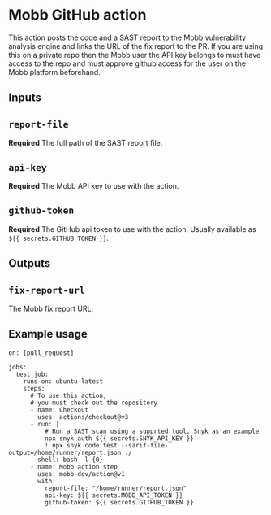 # Mobb GitHub action

This action posts the code and a SAST report to the Mobb vulnerability analysis engine and links the URL of the fix report to the PR. If you are using this on a private repo then the Mobb user the API key belongs to must have access to the repo and must approve github access for the user on the Mobb platform beforehand.

## Inputs

## `report-file`

**Required** The full path of the SAST report file.

## `api-key`

**Required** The Mobb API key to use with the action.

## `github-token`

**Required** The GitHub api token to use with the action. Usually available as `${{ secrets.GITHUB_TOKEN }}`.

## Outputs

## `fix-report-url`

The Mobb fix report URL.

## Example usage

```
on: [pull_request]

jobs:
  test_job:
    runs-on: ubuntu-latest
    steps:
      # To use this action,
      # you must check out the repository
      - name: Checkout
        uses: actions/checkout@v3
      - run: |
          # Run a SAST scan using a supprted tool, Snyk as an example
          npx snyk auth ${{ secrets.SNYK_API_KEY }}
          ! npx snyk code test --sarif-file-output=/home/runner/report.json ./
        shell: bash -l {0}
      - name: Mobb action step
        uses: mobb-dev/action@v1
        with:
          report-file: "/home/runner/report.json"
          api-key: ${{ secrets.MOBB_API_TOKEN }}
          github-token: ${{ secrets.GITHUB_TOKEN }}
```
